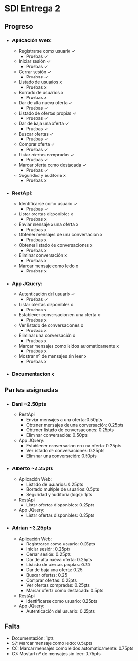 # SDI Entrega 2
## Progreso
* ### Aplicación Web:
  * Registrarse como usuario ✓
    * Pruebas ✓
  * Iniciar sesión ✓
    * Pruebas ✓
  * Cerrar sesión ✓
    * Pruebas ✓
  * Listado de usuarios x
    * Pruebas x
  * Borrado de usuarios x
    * Pruebas x
  * Dar de alta nueva oferta ✓
    * Pruebas ✓
  * Listado de ofertas propias ✓
    * Pruebas ✓
  * Dar de baja una oferta ✓
    * Pruebas ✓
  * Buscar ofertas ✓
    * Pruebas ✓
  * Comprar oferta ✓
    * Pruebas ✓
  * Listar ofertas compradas ✓
    * Pruebas ✓
  * Marcar oferta como destacada ✓
    * Pruebas ✓
  * Seguridad y auditoria x
    * Pruebas x
* ### RestApi:
  * Identificarse como usuario ✓
    * Pruebas ✓
  * Listar ofertas disponibles x
    * Pruebas x
  * Enviar mensaje a una oferta x
    * Pruebas x
  * Obtener mensajes de una conversación x
    * Pruebas x
  * Obtener listado de conversaciones x
    * Pruebas x
  * Eliminar conversación x
    * Pruebas x
  * Marcar mensaje como leido x
    * Pruebas x
* ### App JQuery:
  * Autenticación del usuario ✓
    * Pruebas ✓
  * Listar ofertas disponibles x
    * Pruebas x
  * Establecer conversacion en una oferta x
    * Pruebas x
  * Ver listado de conversaciones x
    * Pruebas x
  * Eliminar una conversación x
    * Pruebas x
  * Marcar mensajes como leidos automaticamente x
    * Pruebas x
  * Mostrar nº de mensajes sin leer x
    * Pruebas x
* ### Documentacion x

## Partes asignadas
* ### Dani ~2.50pts
  * RestApi:
    * Enviar mensajes a una oferta: 0.50pts
    * Obtener mensajes de una conversación: 0.25pts
    * Obtener listado de conversaciones: 0.25pts
    * Eliminar conversación: 0.50pts
  * App JQuery:
    * Establecer conversacion en una oferta: 0.25pts
    * Ver listado de conversaciones: 0.25pts
    * Eliminar una conversación: 0.50pts
* ### Alberto ~2.25pts
  * Aplicación Web:
    * Listado de usuarios: 0.25pts 
    * Borrado multiple de usuarios: 0.5pts
    * Seguridad y auditoria (logs): 1pts
  * RestApi:
    * Listar ofertas disponibles: 0.25pts
  * App JQuery:
    * Listar ofertas disponibles: 0.25pts
* ### Adrian ~3.25pts
  * Aplicación Web:
    * Registrarse como usuario: 0.25pts
    * Iniciar sesión: 0.25pts
    * Cerrar sesión: 0.25pts
    * Dar de alta nueva oferta: 0.25pts
    * Listado de ofertas propias: 0.25
    * Dar de baja una oferta: 0.25
    * Buscar ofertas: 0.25
    * Comprar ofertas: 0.25pts
    * Ver ofertas compradas: 0.25pts
    * Marcar oferta como destacada: 0.5pts
  * RestApi:
    * Identificarse como usuario: 0.25pts
  * App JQuery:
    * Autenticación del usuario: 0.25pts

## Falta 
  * Documentación: 1pts
  * S7: Marcar mensaje como leido:  0.50pts
  * C6: Marcar mensajes como leidos automaticamente: 0.75pts
  * C7: Mostart nº de mensajes sin leer: 0.75pts